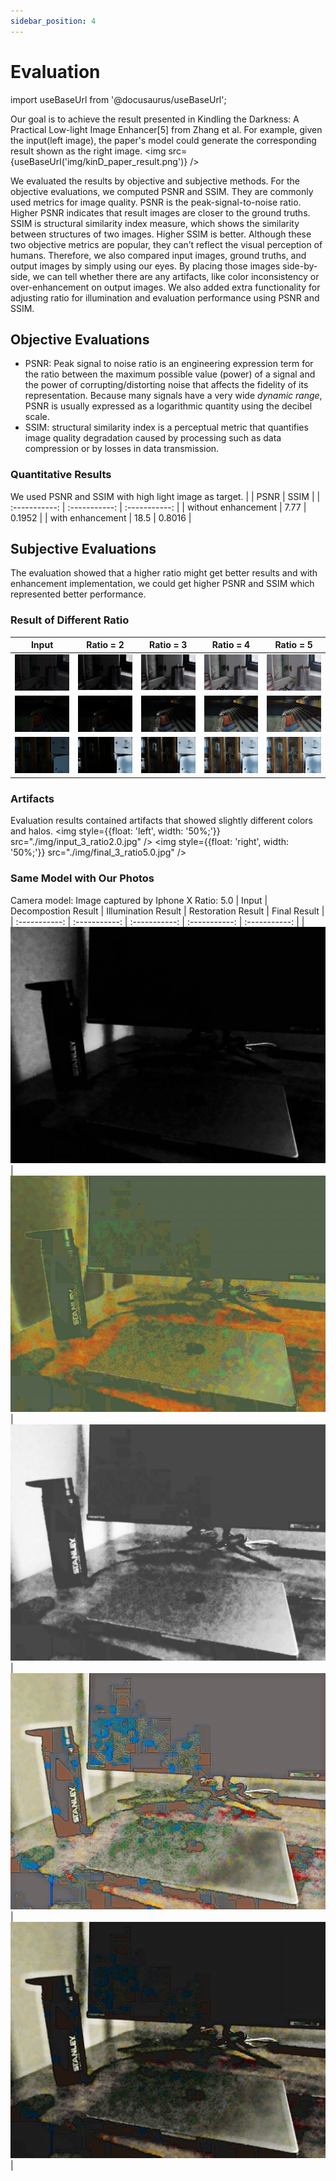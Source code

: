 ```yaml
---
sidebar_position: 4
---
```


# Evaluation
import useBaseUrl from '@docusaurus/useBaseUrl';

Our goal is to achieve the result presented in Kindling the Darkness: A Practical Low-light Image Enhancer[5] from Zhang et al. For example, given the input(left image), the paper's model could generate the corresponding result shown as the right image.
<img src={useBaseUrl('img/kinD_paper_result.png')} />

We evaluated the results by objective and subjective methods. For the objective evaluations, we computed PSNR and SSIM. They are commonly used metrics for image quality. PSNR is the peak-signal-to-noise ratio. Higher PSNR indicates that result images are closer to the ground truths. SSIM is structural similarity index measure, which shows the similarity between structures of two images. Higher SSIM is better. Although these two objective metrics are popular, they can’t reflect the visual perception of humans. Therefore, we also compared input images, ground truths, and output images by simply using our eyes. By placing those images side-by-side, we can tell whether there are any artifacts, like color inconsistency or over-enhancement on output images. We also added extra functionality for adjusting ratio for illumination and evaluation performance using PSNR and SSIM.

## Objective Evaluations
* PSNR: Peak signal to noise ratio is an engineering expression term for the ratio between the maximum possible value (power) of a signal and the power of corrupting/distorting noise that affects the fidelity of its representation. Because many signals have a very wide *dynamic range*, PSNR is usually expressed as a logarithmic quantity using the decibel scale.
* SSIM: structural similarity index is a perceptual metric that quantifies image quality degradation caused by processing such as data compression or by losses in data transmission.

### Quantitative Results
We used PSNR and SSIM with high light image as target.
|  | PSNR | SSIM |
| :-----------:  | :-----------:  | :-----------:  |
| without enhancement  | 7.77  | 0.1952  |
| with enhancement  | 18.5  | 0.8016  |

## Subjective Evaluations
The evaluation showed that a higher ratio might get better results and with enhancement implementation, we could get higher PSNR and SSIM which represented better performance.
### Result of Different Ratio
| Input | Ratio = 2 | Ratio = 3 | Ratio = 4 | Ratio = 5 |
| :-----------:  | :-----------:  | :-----------:  | :-----------: | :-----------:  |
| ![](./img/input_2_ratio2.0.jpg)  | ![](./img/final_2_ratio2.0.jpg)  | ![](./img/final_2_ratio3.0.jpg)  | ![](./img/final_2_ratio4.0.jpg) | ![](./img/final_2_ratio5.0.jpg)  |
| ![](./img/input_8_ratio2.0.jpg)  | ![](./img/final_8_ratio2.0.jpg)  | ![](./img/final_8_ratio3.0.jpg)  | ![](./img/final_8_ratio4.0.jpg) | ![](./img/final_8_ratio5.0.jpg)  |
| ![](./img/input_14_ratio2.0.jpg)  | ![](./img/final_14_ratio2.0.jpg)  | ![](./img/final_14_ratio3.0.jpg)  | ![](./img/final_14_ratio4.0.jpg) | ![](./img/final_14_ratio5.0.jpg)  |

### Artifacts
Evaluation results contained artifacts that showed slightly different colors and halos.
<img style={{float: 'left', width: '50%;'}} src="./img/input_3_ratio2.0.jpg" />
<img style={{float: 'right', width: '50%;'}} src="./img/final_3_ratio5.0.jpg" />

### Same Model with Our Photos
Camera model: Image captured by Iphone X
Ratio: 5.0
| Input | Decompostion Result | Illumination Result | Restoration Result | Final Result |
| :-----------:  | :-----------:  | :-----------:  | :-----------: | :-----------:  |
| ![](./img/decomp_i_0_ratio5.0.jpg)  | ![](./img/decomp_r_0_ratio5.0.jpg)  | ![](./img/adjustment_0_ratio5.0.jpg)  | ![](./img/restoration_0_ratio5.0.jpg) | ![](./img/final_0_ratio5.0.jpg)  |
